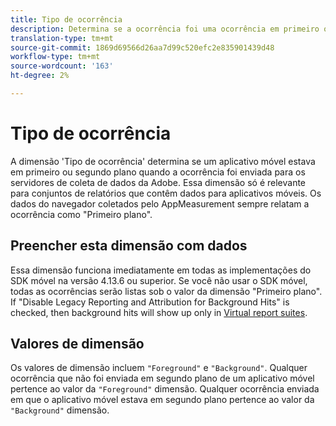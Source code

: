 ```yaml
---
title: Tipo de ocorrência
description: Determina se a ocorrência foi uma ocorrência em primeiro ou segundo plano.
translation-type: tm+mt
source-git-commit: 1869d69566d26aa7d99c520efc2e835901439d48
workflow-type: tm+mt
source-wordcount: '163'
ht-degree: 2%

---
```



# Tipo de ocorrência

A dimensão &#39;Tipo de ocorrência&#39; determina se um aplicativo móvel estava em primeiro ou segundo plano quando a ocorrência foi enviada para os servidores de coleta de dados da Adobe. Essa dimensão só é relevante para conjuntos de relatórios que contêm dados para aplicativos móveis. Os dados do navegador coletados pelo AppMeasurement sempre relatam a ocorrência como &quot;Primeiro plano&quot;.

## Preencher esta dimensão com dados

Essa dimensão funciona imediatamente em todas as implementações do SDK móvel na versão 4.13.6 ou superior. Se você não usar o SDK móvel, todas as ocorrências serão listas sob o valor da dimensão &quot;Primeiro plano&quot;. If &quot;Disable Legacy Reporting and Attribution for Background Hits&quot; is checked, then background hits will show up only in [Virtual report suites](../vrs/vrs-mobile-visit-processing.md).

## Valores de dimensão

Os valores de dimensão incluem `"Foreground"` e `"Background"`. Qualquer ocorrência que não foi enviada em segundo plano de um aplicativo móvel pertence ao valor da `"Foreground"` dimensão. Qualquer ocorrência enviada em que o aplicativo móvel estava em segundo plano pertence ao valor da `"Background"` dimensão.
